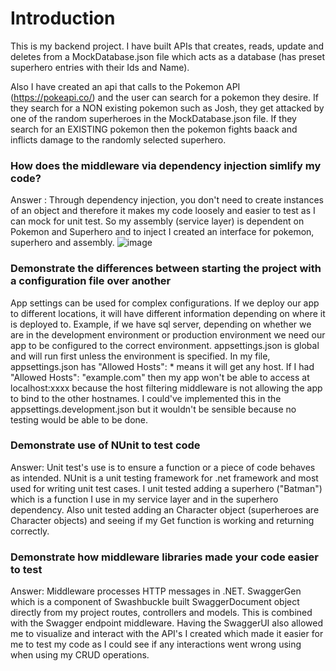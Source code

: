 # Introduction

This is my backend project. I have built APIs that creates, reads, update and deletes from a MockDatabase.json file which acts as a database (has preset superhero entries with their Ids and Name). 

Also I have created an api that calls to the Pokemon API (https://pokeapi.co/) and the user can search for a pokemon they desire. If they search for a NON existing pokemon such as Josh, they get attacked by one of the random superheroes in the MockDatabase.json file. If they search for an EXISTING pokemon then the pokemon fights baack and inflicts damage to the randomly selected superhero. 

### How does the middleware via dependency injection simlify my code?
Answer : Through dependency injection, you don't need to create instances of an object and therefore it makes my code loosely and easier to test as I can mock for unit test. So my assembly (service layer) is dependent on Pokemon and Superhero and to inject I created an interface for pokemon, superhero and assembly.
![image](https://user-images.githubusercontent.com/109708208/183777036-42eecabb-d498-423a-ae24-e78a3353a51e.png)

### Demonstrate the differences between starting the project with a configuration file over another
App settings can be used for complex configurations. If we deploy our app to different locations, it will have different information depending on where it is deployed to. Example, if we have sql server, depending on whether we are in the development environment or production environment we need our app to be configured to the correct environment. appsettings.json is global and will run first unless the environment is specified. 
In my file, appsettings.json has "Allowed Hosts": *  means it will get any host. If I had "Allowed Hosts": "example.com"    then my app won't be able to access at localhost:xxxx because the host filtering middleware is not allowing the app to bind to the other hostnames. I could've implemented this in the appsettings.development.json but it wouldn't be sensible because no testing would be able to be done. 


### Demonstrate use of NUnit to test code
Answer: Unit test's use is to ensure a function or a piece of code behaves as intended. NUnit is a unit testing framework for .net framework and most used for writing unit test cases. I unit tested adding a superhero ("Batman") which is a function I use in my service layer and in the superhero dependency. Also unit tested adding an Character object (superheroes are Character objects) and seeing if my Get function is working and returning correctly.


### Demonstrate how middleware libraries made your code easier to test
Answer: Middleware processes HTTP messages in .NET. SwaggerGen which is a component of Swashbuckle built SwaggerDocument object directly from my project routes, controllers and models. This is combined with the Swagger endpoint middleware. Having the SwaggerUI also allowed me to visualize and interact with the API's I created which made it easier for me to test my code as I could see if any interactions went wrong using when using my CRUD operations.


